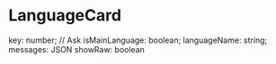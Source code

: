 

LanguageCard
============

key: number; // Ask
isMainLanguage: boolean;
languageName: string;
messages: JSON
showRaw: boolean